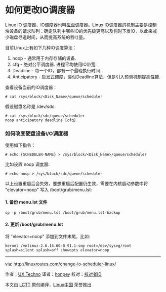 如何更改IO调度器
==================================

Linux IO 调度器，IO调度器也叫磁盘调度器。Linux IO调度器的机制主要是控制块设备的请求队列：确定队列中哪些IO的优先级更高以及何时下发IO，以此来减少磁盘寻道时间，从而提高系统的吞吐量。

目前Linux上有如下几种IO调度算法：

1. noop - 通常用于内存存储的设备.
2. cfq - 绝对公平调度器. 进程平均使用IO带宽.
3. Deadline - 每一个IO，都有一个最晚执行时间.
4. Anticipatory - 启发式调度，类似Deadline算法，但是引入预测机制提高性能.

查看设备当前的IO调度器：

```
# cat /sys/block/<Disk_Name>/queue/scheduler
```

假设磁盘名称是 /dev/sdc:

```
# cat /sys/block/sdc/queue/scheduler
noop anticipatory deadline [cfq]
```

### 如何改变硬盘设备I/O调度器

使用如下指令：

```
# echo {SCHEDULER-NAME} > /sys/block/<Disk_Name>/queue/scheduler
```

比如设置 noop 调度器:

```
# echo noop > /sys/block/sdc/queue/scheduler
```

以上设置重启后会失效，要想重启后配置仍生效，需要在内核启动参数中将 "elevator=noop" 写入 /boot/grub/menu.lst:

#### 1. 备份 menu.lst 文件

```
cp -p /boot/grub/menu.lst /boot/grub/menu.lst-backup
```

#### 2. 更新 /boot/grub/menu.lst

将 "elevator=noop" 添加到文件末尾，比如:

```
kernel /vmlinuz-2.6.16.60-0.91.1-smp root=/dev/sysvg/root splash=silent splash=off showopts elevator=noop
```

--------------------------------------------------------------------------------

via: http://linuxroutes.com/change-io-scheduler-linux/

作者：[UX  Techno][a]
译者：[honpey](https://github.com/honpey)
校对：[校对者ID](https://github.com/校对者ID)

本文由 [LCTT](https://github.com/LCTT/TranslateProject) 原创编译，[Linux中国](https://linux.cn/) 荣誉推出

[a]:http://linuxroutes.com/change-io-scheduler-linux/
